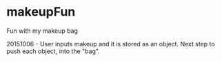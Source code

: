 # makeupFun
Fun with my makeup bag

20151006 - User inputs makeup and it is stored as an object. Next step to push each object, into the "bag".